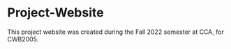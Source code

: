 # Project-Website
This project website was created during the Fall 2022 semester at CCA, for CWB2005.
